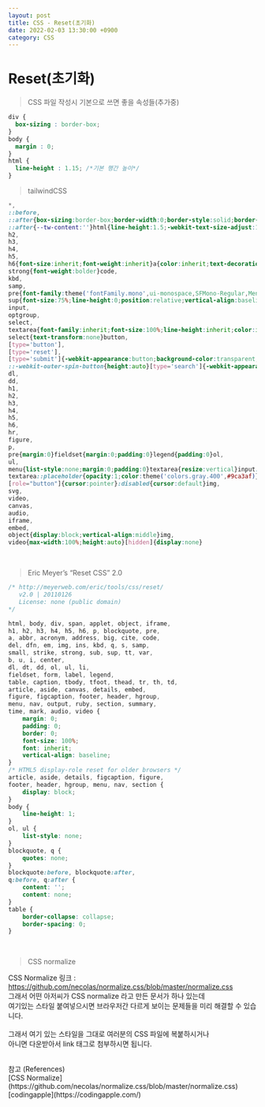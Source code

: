 ```yaml
---
layout: post
title: CSS - Reset(초기화)
date: 2022-02-03 13:30:00 +0900
category: CSS
---
```


Reset(초기화)
===

> CSS 파일 작성시 기본으로 쓰면 좋을 속성들(추가중)

```css
div {
  box-sizing : border-box;
}
body {
  margin : 0;
}
html {
  line-height : 1.15; /*기본 행간 높이*/
}
```

> tailwindCSS

```css
*,
::before,
::after{box-sizing:border-box;border-width:0;border-style:solid;border-color:theme('borderColor.DEFAULT','currentColor')}::before,
::after{--tw-content:''}html{line-height:1.5;-webkit-text-size-adjust:100%;-moz-tab-size:4;tab-size:4;font-family:theme('fontFamily.sans',ui-sans-serif,system-ui,-apple-system,BlinkMacSystemFont,"Segoe UI",Roboto,"Helvetica Neue",Arial,"Noto Sans",sans-serif,"Apple Color Emoji","Segoe UI Emoji","Segoe UI Symbol","Noto Color Emoji")}body{margin:0;line-height:inherit}hr{height:0;color:inherit;border-top-width:1px}abbr:where([title]){text-decoration:underline dotted}h1,
h2,
h3,
h4,
h5,
h6{font-size:inherit;font-weight:inherit}a{color:inherit;text-decoration:inherit}b,
strong{font-weight:bolder}code,
kbd,
samp,
pre{font-family:theme('fontFamily.mono',ui-monospace,SFMono-Regular,Menlo,Monaco,Consolas,"Liberation Mono","Courier New",monospace);font-size:1em}small{font-size:80%}sub,
sup{font-size:75%;line-height:0;position:relative;vertical-align:baseline}sub{bottom:-0.25em}sup{top:-0.5em}table{text-indent:0;border-color:inherit;border-collapse:collapse}button,
input,
optgroup,
select,
textarea{font-family:inherit;font-size:100%;line-height:inherit;color:inherit;margin:0;padding:0}button,
select{text-transform:none}button,
[type='button'],
[type='reset'],
[type='submit']{-webkit-appearance:button;background-color:transparent;background-image:none}:-moz-focusring{outline:auto}:-moz-ui-invalid{box-shadow:none}progress{vertical-align:baseline}::-webkit-inner-spin-button,
::-webkit-outer-spin-button{height:auto}[type='search']{-webkit-appearance:textfield;outline-offset:-2px}::-webkit-search-decoration{-webkit-appearance:none}::-webkit-file-upload-button{-webkit-appearance:button;font:inherit}summary{display:list-item}blockquote,
dl,
dd,
h1,
h2,
h3,
h4,
h5,
h6,
hr,
figure,
p,
pre{margin:0}fieldset{margin:0;padding:0}legend{padding:0}ol,
ul,
menu{list-style:none;margin:0;padding:0}textarea{resize:vertical}input::placeholder,
textarea::placeholder{opacity:1;color:theme('colors.gray.400',#9ca3af)}button,
[role="button"]{cursor:pointer}:disabled{cursor:default}img,
svg,
video,
canvas,
audio,
iframe,
embed,
object{display:block;vertical-align:middle}img,
video{max-width:100%;height:auto}[hidden]{display:none}
```

<br />

> Eric Meyer’s “Reset CSS” 2.0

```css
/* http://meyerweb.com/eric/tools/css/reset/ 
   v2.0 | 20110126
   License: none (public domain)
*/

html, body, div, span, applet, object, iframe,
h1, h2, h3, h4, h5, h6, p, blockquote, pre,
a, abbr, acronym, address, big, cite, code,
del, dfn, em, img, ins, kbd, q, s, samp,
small, strike, strong, sub, sup, tt, var,
b, u, i, center,
dl, dt, dd, ol, ul, li,
fieldset, form, label, legend,
table, caption, tbody, tfoot, thead, tr, th, td,
article, aside, canvas, details, embed, 
figure, figcaption, footer, header, hgroup, 
menu, nav, output, ruby, section, summary,
time, mark, audio, video {
	margin: 0;
	padding: 0;
	border: 0;
	font-size: 100%;
	font: inherit;
	vertical-align: baseline;
}
/* HTML5 display-role reset for older browsers */
article, aside, details, figcaption, figure, 
footer, header, hgroup, menu, nav, section {
	display: block;
}
body {
	line-height: 1;
}
ol, ul {
	list-style: none;
}
blockquote, q {
	quotes: none;
}
blockquote:before, blockquote:after,
q:before, q:after {
	content: '';
	content: none;
}
table {
	border-collapse: collapse;
	border-spacing: 0;
}
```

<br />

> CSS normalize

CSS Normalize 링크 : https://github.com/necolas/normalize.css/blob/master/normalize.css <br />
그래서 어떤 아저씨가 CSS normalize 라고 만든 문서가 하나 있는데<br />
여기있는 스타일 붙여넣으시면 브라우저간 다르게 보이는 문제들을 미리 해결할 수 있습니다. <br />
<br />
그래서 여기 있는 스타일을 그대로 여러분의 CSS 파일에 복붙하시거나<br />
아니면 다운받아서 link 태그로 첨부하시면 됩니다.<br />

<br />
참고 (References)
<br />[CSS Normalize](https://github.com/necolas/normalize.css/blob/master/normalize.css)
<br />[codingapple](https://codingapple.com/)


